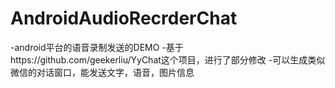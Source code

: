# AndroidAudioRecrderChat
-android平台的语音录制发送的DEMO
-基于https://github.com/geekerliu/YyChat这个项目，进行了部分修改
-可以生成类似微信的对话窗口，能发送文字，语音，图片信息
